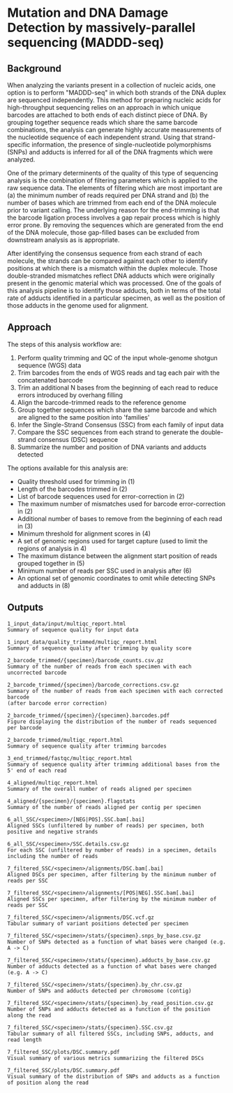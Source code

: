# Mutation and DNA Damage Detection by massively-parallel sequencing (MADDD-seq)

## Background

When analyzing the variants present in a collection of nucleic acids, one option is
to perform "MADDD-seq" in which both strands of the DNA duplex are sequenced
independently. This method for preparing nucleic acids for high-throughput sequencing
relies on an approach in which unique barcodes are attached to both ends of each
distinct piece of DNA. By grouping together sequence reads which share the same
barcode combinations, the analysis can generate highly accurate measurements of the
nucleotide sequence of each independent strand. Using that strand-specific information,
the presence of single-nucleotide polymorphisms (SNPs) and adducts is inferred for
all of the DNA fragments which were analyzed.

One of the primary determinents of the quality of this type of sequencing
analysis is the combination of filtering parameters which is applied to the raw sequence
data. The elements of filtering which are most important are (a) the minimum number
of reads required per DNA strand and (b) the number of bases which are trimmed from
each end of the DNA molecule prior to variant calling. The underlying reason for the
end-trimming is that the barcode ligation process involves a gap repair process which
is highly error prone. By removing the sequences which are generated from the end of
the DNA molecule, those gap-filled bases can be excluded from downstream analysis
as is appropriate.

After identifying the consensus sequence from each strand of each molecule, the
strands can be compared against each other to identify positions at which there is
a mismatch within the duplex molecule. Those double-stranded mismatches reflect
DNA adducts which were originally present in the genomic material which was processed.
One of the goals of this analysis pipeline is to identify those adducts, both in
terms of the total rate of adducts identified in a particular specimen, as well as
the position of those adducts in the genome used for alignment.

## Approach

The steps of this analysis workflow are:

1. Perform quality trimming and QC of the input whole-genome shotgun sequence (WGS) data
2. Trim barcodes from the ends of WGS reads and tag each pair with the concatenated barcode
3. Trim an additional N bases from the beginning of each read to reduce errors introduced by overhang filling
4. Align the barcode-trimmed reads to the reference genome
5. Group together sequences which share the same barcode and which are aligned to the same position into 'families'
6. Infer the Single-Strand Consensus (SSC) from each family of input data
7. Compare the SSC sequences from each strand to generate the double-strand consensus (DSC) sequence
8. Summarize the number and position of DNA variants and adducts detected

The options available for this analysis are:

- Quality threshold used for trimming in (1)
- Length of the barcodes trimmed in (2)
- List of barcode sequences used for error-correction in (2)
- The maximum number of mismatches used for barcode error-correction in (2)
- Additional number of bases to remove from the beginning of each read in (3)
- Minimum threshold for alignment scores in (4)
- A set of genomic regions used for target capture (used to limit the regions of analysis in 4)
- The maximum distance between the alignment start position of reads grouped together in (5)
- Minimum number of reads per SSC used in analysis after (6)
- An optional set of genomic coordinates to omit while detecting SNPs and adducts in (8)

## Outputs

```
1_input_data/input/multiqc_report.html
Summary of sequence quality for input data

1_input_data/quality_trimmed/multiqc_report.html
Summary of sequence quality after trimming by quality score

2_barcode_trimmed/{specimen}/barcode_counts.csv.gz
Summary of the number of reads from each specimen with each uncorrected barcode

2_barcode_trimmed/{specimen}/barcode_corrections.csv.gz
Summary of the number of reads from each specimen with each corrected barcode
(after barcode error correction)

2_barcode_trimmed/{specimen}/{specimen}.barcodes.pdf
Figure displaying the distribution of the number of reads sequenced per barcode

2_barcode_trimmed/multiqc_report.html
Summary of sequence quality after trimming barcodes

3_end_trimmed/fastqc/multiqc_report.html
Summary of sequence quality after trimming additional bases from the 5' end of each read

4_aligned/multiqc_report.html
Summary of the overall number of reads aligned per specimen

4_aligned/{specimen}/{specimen}.flagstats
Summary of the number of reads aligned per contig per specimen

6_all_SSC/<specimen>/[NEG|POS].SSC.bam[.bai]
Aligned SSCs (unfiltered by number of reads) per specimen, both positive and negative strands

6_all_SSC/<specimen>/SSC.details.csv.gz
For each SSC (unfiltered by number of reads) in a specimen, details including the number of reads

7_filtered_SSC/<specimen>/alignments/DSC.bam[.bai]
Aligned DSCs per specimen, after filtering by the minimum number of reads per SSC

7_filtered_SSC/<specimen>/alignments/[POS|NEG].SSC.bam[.bai]
Aligned SSCs per specimen, after filtering by the minimum number of reads per SSC

7_filtered_SSC/<specimen>/alignments/DSC.vcf.gz
Tabular summary of variant positions detected per specimen

7_filtered_SSC/<specimen>/stats/{specimen}.snps_by_base.csv.gz
Number of SNPs detected as a function of what bases were changed (e.g. A -> C)

7_filtered_SSC/<specimen>/stats/{specimen}.adducts_by_base.csv.gz
Number of adducts detected as a function of what bases were changed (e.g. A -> C)

7_filtered_SSC/<specimen>/stats/{specimen}.by_chr.csv.gz
Number of SNPs and adducts detected per chromosome (contig)

7_filtered_SSC/<specimen>/stats/{specimen}.by_read_position.csv.gz
Number of SNPs and adducts detected as a function of the position along the read

7_filtered_SSC/<specimen>/stats/{specimen}.SSC.csv.gz
Tabular summary of all filtered SSCs, including SNPs, adducts, and read length

7_filtered_SSC/plots/DSC.summary.pdf
Visual summary of various metrics summarizing the filtered DSCs

7_filtered_SSC/plots/DSC.summary.pdf
Visual summary of the distribution of SNPs and adducts as a function of position along the read
```
